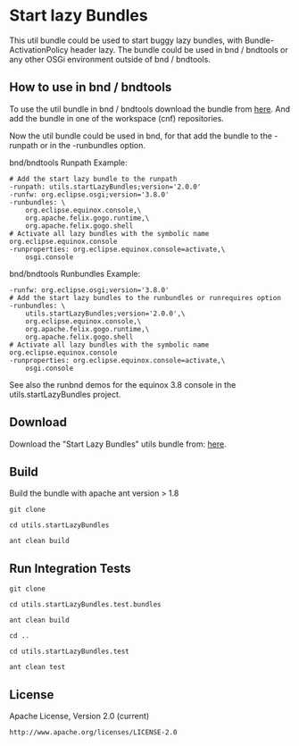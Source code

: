 # Start lazy Bundles

This util bundle could be used to start buggy lazy bundles, with Bundle-ActivationPolicy header lazy. 
The bundle could be used in bnd / bndtools or any other OSGi environment outside of bnd / bndtools. 

## How to use in bnd / bndtools

To use the util bundle in bnd / bndtools download the bundle from [here](https://github.com/tux2323/Start-lazy-Bundles/blob/bndtools-v2.0.0/cnf/releaserepo/utils.startLazyBundles/utils.startLazyBundles-2.0.1.jar?raw=true). 
And add the bundle in one of the workspace (cnf) repositories.

Now the util bundle could be used in bnd, for that add the bundle to the -runpath or in the -runbundles option.

bnd/bndtools Runpath Example:

	# Add the start lazy bundle to the runpath
	-runpath: utils.startLazyBundles;version='2.0.0'
	-runfw: org.eclipse.osgi;version='3.8.0'
	-runbundles: \
		org.eclipse.equinox.console,\
		org.apache.felix.gogo.runtime,\
		org.apache.felix.gogo.shell
	# Activate all lazy bundles with the symbolic name org.eclipse.equinox.console
	-runproperties: org.eclipse.equinox.console=activate,\
		osgi.console

bnd/bndtools Runbundles Example:

	-runfw: org.eclipse.osgi;version='3.8.0'
	# Add the start lazy bundles to the runbundles or runrequires option
	-runbundles: \
		utils.startLazyBundles;version='2.0.0',\
		org.eclipse.equinox.console,\
		org.apache.felix.gogo.runtime,\
		org.apache.felix.gogo.shell
	# Activate all lazy bundles with the symbolic name org.eclipse.equinox.console
	-runproperties: org.eclipse.equinox.console=activate,\
		osgi.console
		
See also the runbnd demos for the equinox 3.8 console in the utils.startLazyBundles project.

## Download 

Download the "Start Lazy Bundles" utils bundle from: [here](https://github.com/tux2323/Start-lazy-Bundles/blob/bndtools-v2.0.0/cnf/releaserepo/utils.startLazyBundles/utils.startLazyBundles-2.0.1.jar?raw=true).

## Build

Build the bundle with apache ant version > 1.8 

	git clone
	
	cd utils.startLazyBundles
	
	ant clean build
	
## Run Integration Tests

	git clone
	
	cd utils.startLazyBundles.test.bundles
	
	ant clean build
	
	cd ..
	
	cd utils.startLazyBundles.test
	
	ant clean test

## License

Apache License, Version 2.0 (current) 
	
	http://www.apache.org/licenses/LICENSE-2.0 